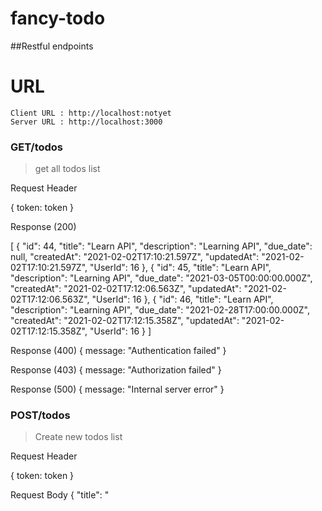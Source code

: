 # fancy-todo

##Restful endpoints
<!-- --- -->
# URL
```
Client URL : http://localhost:notyet
Server URL : http://localhost:3000
```

### GET/todos

>get all todos list

Request Header

{
    token: token
}

Response (200)

[
    {
        "id": 44,
        "title": "Learn API",
        "description": "Learning API",
        "due_date": null,
        "createdAt": "2021-02-02T17:10:21.597Z",
        "updatedAt": "2021-02-02T17:10:21.597Z",
        "UserId": 16
    },
    {
        "id": 45,
        "title": "Learn API",
        "description": "Learning API",
        "due_date": "2021-03-05T00:00:00.000Z",
        "createdAt": "2021-02-02T17:12:06.563Z",
        "updatedAt": "2021-02-02T17:12:06.563Z",
        "UserId": 16
    },
    {
        "id": 46,
        "title": "Learn API",
        "description": "Learning API",
        "due_date": "2021-02-28T17:00:00.000Z",
        "createdAt": "2021-02-02T17:12:15.358Z",
        "updatedAt": "2021-02-02T17:12:15.358Z",
        "UserId": 16
    }
]

Response (400)
{
    message: "Authentication failed"
}

Response (403)
{
    message: "Authorization failed"
}

Response (500)
{
    message: "Internal server error"
}






### POST/todos

>Create new todos list

Request Header

{
    token: token
}

Request Body
{
  "title": "<title to get insert into>",
  "description": "<description to get insert into>",
  "due_date": "<due_date to get insert into>",
   "status": "<status to get insert into>"
}

Response (201)
{
    "id": 48,
    "title": "Learn API",
    "description": "Learning API",
    "due_date": "2021-02-04T17:00:00.000Z",
    "UserId": 16,
    "status": null
}

Response (400)
{
    message: "Todo.title cannot be null,Todo.description cannot be null, Todo.due_date cannot be null, "This email is already taken try another, Validation isAfter on due_date failed"
}

Response (400)
{
    message: "Authentication failed"
}

Response (403)
{
    message: "Authorization failed"
}

Response (500)
{
    message: "Internal server error"
}



### GET/todos/:id

>Get todos list by ID

Request Header

{
    token: token
}

Response (200)
{
    "id": 45,
    "title": "Learn API",
    "description": "Learning API",
    "due_date": "2021-03-05T00:00:00.000Z",
    "status": null,
    "createdAt": "2021-02-02T17:12:06.563Z",
    "updatedAt": "2021-02-02T17:12:06.563Z",
    "UserId": 16
}


Response (400)
{
    message: "Authentication failed"
}

Response (403)
{
    message: "Authorization failed"
}

Response (404)
{
    message: "Todo tidak ditemukan"
}

Response (500)
{
    message: "Internal server error"
}




### PUT/todos/:id

Request Header

{
    token: token
}

Request Body
{
  "title": "<title to get updated into>",
  "description": "<description to get updated into>",
  "due_date": "<due_date to get updated into>"
}

Response (200)
{
    "id": 47,
    "title": "Learn API",
    "description": "Learning API",
    "due_date": "2021-02-04T17:00:00.000Z",
    "status": null,
    "createdAt": "2021-02-03T06:33:30.776Z",
    "updatedAt": "2021-02-03T06:39:53.659Z",
    "UserId": 16
}


Response (400)
{
    message: "Authentication failed"
}

Response (403)
{
    message: "Authorization failed"
}

Response (404)
{
    message: "Todo tidak ditemukan"
}

Response (500)
{
    message: "Internal server error"
}

Response (400)
{
    message: "error: invalid input syntax for type boolean"
}



### DELETE/todos/:id

Request Header

{
    token: token
}

Response (200)


Response (400)
{
    message: "Authentication failed"
}

Response (403)
{
    message: "Authorization failed"
}

Response (404)
{
    message: "Todo tidak ditemukan"
}

Response (500)
{
    message: "Internal server error"
}




### POST/register

>Create User

Request Body

{
    "email": "<User's email>",
    "password": "<User's password>"
}


Response (201)
{
    "id": 3
    "email": "test@gmail.com"
}

Response (400)
{
    message: "User.email cannot be null,Todo.description cannot be null, Todo.due_date cannot be null, "This email is already taken try another, Validation isAfter on due_date failed"
}

Response (500)
{
    message: "Internal server error"
}




### POST/login

>Login User


Request Body
{
    "email": "<User's email>",
    "password": "<User's password>"
}

Response (200)
{
    token: token
}

Response (400)
{
    message: "Login gagal"
}

Response (500)
{
    message: "Internal server error"
}


### GET/auth

>Refresh page, Auth

Request Headers
{
    token: token
}

Response (200)
{
    name: <user name>,
    email: <user email>
}

Response (400)
{
    message: "Authentication failed"
}
























### POST/google-sign-in

>Google Sign IN User

_Request Header_
```
not needed
```

_Request Body_
```
{
   
    "id_token": "id_token";
}
```

_Response(200)_
```
Google's Payload
```



_Response (500)_
```
{
  "Error": "UNKNOWN_ERROR",
  "message": "Error undescribable"
}
```
### GET/charity

>Get charity List

_Request Header_
```
not needed
```

_Request Body_
```
not need
```

_Response(200)_
```
{
    "data": {
        "code": 200,
        "msg": "OK, all went through!",
        "data": [
            {
                "categoryId": "?",
                "categoryDesc": "Not Provided"
            },
            {
                "categoryId": "A",
                "categoryDesc": "Arts, Culture and Humanities"
            },
            {
                "categoryId": "B",
                "categoryDesc": "Educational Institutions and Related Activities"
            },
            {
                "categoryId": "C",
                "categoryDesc": "Environmental Quality, Protection and Beautification"
            },
            {
                "categoryId": "D",
                "categoryDesc": "Animal-Related"
            },
            {
                "categoryId": "E",
                "categoryDesc": "Health - General and Rehabilitative"
            },
            {
                "categoryId": "F",
                "categoryDesc": "Mental Health, Crisis Intervention"
            },
            {
                "categoryId": "G",
                "categoryDesc": "Diseases, Disorders, Medical Disciplines"
            },
            {
                "categoryId": "H",
                "categoryDesc": "Medical Research"
            }
```



_Response (500)_
```
{
  "Error": "UNKNOWN_ERROR",
  "message": "Error undescribable"
}
```

### POST/simplemailsender.p.rapidapi.com/SendMails/Send

>Sending success notice to User's email

_Request Header_
```
{
"x-rapidapi-host":"simplemailsender.p.rapidapi.com",
"x-rapidapi-key":<User's API key>
}
```

_Request Body_
```
{
	Correo_Delivery : User's email,
  Mensjae : `You have successfully added a new todo`
}
```

_Response(200)_
```
You will receive a successfully added response/notice that sounds like: `You have successfully added a new todo`
```

_Response (500)_
```
{
  "Error": "UNKNOWN_ERROR",
  "message": "Error undescribable"
}
```



